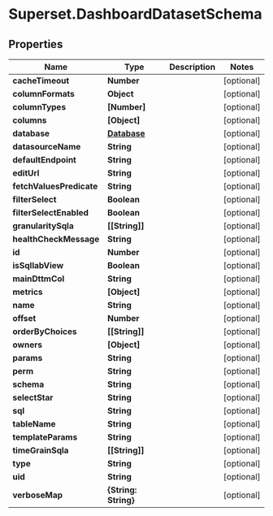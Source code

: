 # Superset.DashboardDatasetSchema

## Properties
Name | Type | Description | Notes
------------ | ------------- | ------------- | -------------
**cacheTimeout** | **Number** |  | [optional] 
**columnFormats** | **Object** |  | [optional] 
**columnTypes** | **[Number]** |  | [optional] 
**columns** | **[Object]** |  | [optional] 
**database** | [**Database**](Database.md) |  | [optional] 
**datasourceName** | **String** |  | [optional] 
**defaultEndpoint** | **String** |  | [optional] 
**editUrl** | **String** |  | [optional] 
**fetchValuesPredicate** | **String** |  | [optional] 
**filterSelect** | **Boolean** |  | [optional] 
**filterSelectEnabled** | **Boolean** |  | [optional] 
**granularitySqla** | **[[String]]** |  | [optional] 
**healthCheckMessage** | **String** |  | [optional] 
**id** | **Number** |  | [optional] 
**isSqllabView** | **Boolean** |  | [optional] 
**mainDttmCol** | **String** |  | [optional] 
**metrics** | **[Object]** |  | [optional] 
**name** | **String** |  | [optional] 
**offset** | **Number** |  | [optional] 
**orderByChoices** | **[[String]]** |  | [optional] 
**owners** | **[Object]** |  | [optional] 
**params** | **String** |  | [optional] 
**perm** | **String** |  | [optional] 
**schema** | **String** |  | [optional] 
**selectStar** | **String** |  | [optional] 
**sql** | **String** |  | [optional] 
**tableName** | **String** |  | [optional] 
**templateParams** | **String** |  | [optional] 
**timeGrainSqla** | **[[String]]** |  | [optional] 
**type** | **String** |  | [optional] 
**uid** | **String** |  | [optional] 
**verboseMap** | **{String: String}** |  | [optional] 
